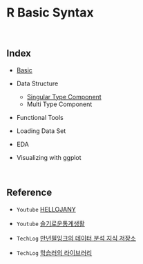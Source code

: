 # R Basic Syntax

</br>

## Index

- [Basic](https://github.com/jayarnim/study-RBasicSyntax/blob/main/1_Basic.ipynb)

- Data Structure
  - [Singular Type Component](https://github.com/jayarnim/study-RBasicSyntax/blob/main/2_Data_Structure_1_Singlular.ipynb)
  - Multi Type Component

- Functional Tools

- Loading Data Set

- EDA

- Visualizing with ggplot

</br>

## Reference

- `Youtube` [HELLOJANY](https://www.youtube.com/@HELLOJANY/playlists)

- `Youtube` [슬기로운통계생활](https://www.youtube.com/@statisticsplaybook/playlists)

- `TechLog` [만년필잉크의 데이터 분석 지식 저장소](https://gooopy.tistory.com/)

- `TechLog` [학습러의 라이브러리](https://cceeddcc.tistory.com/)
